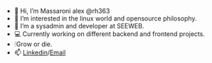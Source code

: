 - 👋 Hi, I’m Massaroni alex @rh363
- 👀 I’m interested in the linux world and opensource philosophy.
- 🌱 I’m a sysadmin and developer at SEEWEB.
- 💻 Currently working on different backend and frontend projects.
- 🕯Grow or die.
- 📫 [Linkedin](https://www.linkedin.com/in/alex-massaroni/)/[Email](mailto:alex.massaroni2004@gmail.com)

<!---
rh363/rh363 is a ✨ special ✨ repository because its `README.md` (this file) appears on your GitHub profile.
You can click the Preview link to take a look at your changes.
--->
